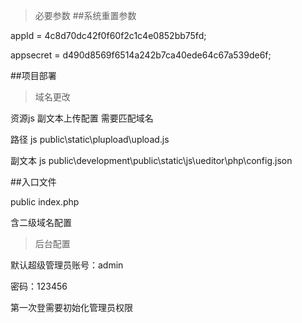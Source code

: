 >必要参数
##系统重置参数

appId = 4c8d70dc42f0f60f2c1c4e0852bb75fd;

appsecret = d490d8569f6514a242b7ca40ede64c67a539de6f;

##项目部署

>域名更改

资源js 副文本上传配置 需要匹配域名

路径 js public\static\plupload\upload.js

副文本 js public\development\public\static\js\ueditor\php\config.json

##入口文件

public index.php

含二级域名配置

>后台配置

默认超级管理员账号：admin  

密码：123456

第一次登需要初始化管理员权限

